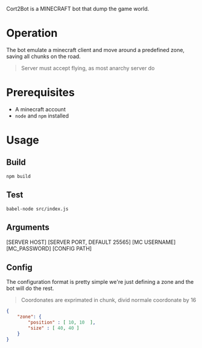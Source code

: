 Cort2Bot is a MINECRAFT bot that dump the game world.

# Operation
The bot emulate a minecraft client and move around a predefined zone, saving all chunks on the road.
> Server must accept flying, as most anarchy server do

# Prerequisites
- A minecraft account
- `node` and `npm` installed

# Usage
## Build
```shell
npm build
```

## Test
```shell
babel-node src/index.js
```

## Arguments
[SERVER HOST] [SERVER PORT, DEFAULT 25565] [MC USERNAME] [MC_PASSWORD] [CONFIG PATH]

## Config
The configuration format is pretty simple we're just defining a zone and the bot will do the rest.
> Coordonates are exprimated in chunk, divid normale coordonate by 16 
```json
{
    "zone": {
        "position" : [ 10, 10  ],
        "size" : [ 40, 40 ]
    }
}
```
